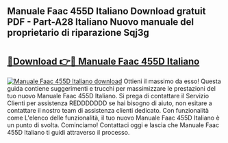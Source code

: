 ## Manuale Faac 455D Italiano Download gratuit PDF - Part-A28 Italiano Nuovo manuale del proprietario di riparazione Sqj3g

# <h2><a href="http://dfee0hz.blite.top/?on=Manuale+Faac+455D+Italiano">🔗Download 👉🔴 Manuale Faac 455D Italiano</a></h2>

[![Manuale Faac 455D Italiano download](https://i.imgur.com/lujVjoI.png)](http://dfee0hz.blite.top/?on=Manuale+Faac+455D+Italiano)
Ottieni il massimo da esso! Questa guida contiene suggerimenti e trucchi per massimizzare le prestazioni del tuo nuovo Manuale Faac 455D Italiano. Si prega di contattare il Servizio Clienti per assistenza REDDDDDDD se hai bisogno di aiuto, non esitare a contattare il nostro team di assistenza clienti dedicato. Con funzionalità come L'elenco delle funzionalità, il tuo nuovo Manuale Faac 455D Italiano è un punto di svolta. Cominciamo! Contattaci oggi e lascia che Manuale Faac 455D Italiano ti guidi attraverso il processo.
